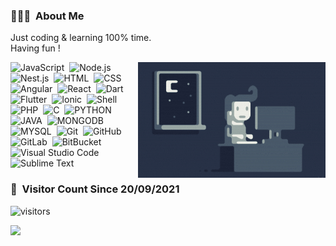 ### 👨🏻‍💻 &nbsp;About Me

Just coding & learning 100% time.\
Having fun !

<p>
<img alt="Night Coding" src="https://raw.githubusercontent.com/AVS1508/AVS1508/master/assets/Night-Coding.gif" align="right"/>
</p>


![JavaScript](https://img.shields.io/badge/-JavaScript-333333?style=flat&logo=javascript)&nbsp;
![Node.js](https://img.shields.io/badge/-Node.js-333333?style=flat&logo=node.js)&nbsp;
![Nest.js](https://img.shields.io/badge/-Nest.js-333333?style=flat&logo=nestjs)&nbsp;
![HTML](https://img.shields.io/badge/-HTML-333333?style=flat&logo=HTML5)&nbsp;
![CSS](https://img.shields.io/badge/-CSS-333333?style=flat&logo=CSS3&logoColor=1572B6)&nbsp;
![Angular](https://img.shields.io/badge/-ANGULAR-333333?style=flat&logo=angular&logoColor=1572B6)&nbsp;
![React](https://img.shields.io/badge/-REACT-333333?style=flat&logo=react&logoColor=1572B6)&nbsp;
![Dart](https://img.shields.io/badge/-DART-333333?style=flat&logo=dart&logoColor=1572B6)&nbsp;
![Flutter](https://img.shields.io/badge/-FLUTTER-333333?style=flat&logo=flutter&logoColor=1572B6)&nbsp;
![Ionic](https://img.shields.io/badge/-IONIC-333333?style=flat&logo=ionic&logoColor=1572B6)&nbsp;
![Shell](https://img.shields.io/badge/-SHELL-333333?style=flat&logo=shell&logoColor=1572B6)&nbsp;
![PHP](https://img.shields.io/badge/-PHP-333333?style=flat&logo=php)&nbsp;
![C](https://img.shields.io/badge/-C-333333?style=flat&logo=c)&nbsp;
![PYTHON](https://img.shields.io/badge/-PYTHON-333333?style=flat&logo=python)&nbsp;
![JAVA](https://img.shields.io/badge/-JAVA-333333?style=flat&logo=java)&nbsp;
![MONGODB](https://img.shields.io/badge/-MONGODB-333333?style=flat&logo=mongodb)&nbsp;
![MYSQL](https://img.shields.io/badge/-MYSQL-333333?style=flat&logo=mysql)&nbsp;
![Git](https://img.shields.io/badge/-Git-333333?style=flat&logo=git)&nbsp;
![GitHub](https://img.shields.io/badge/-GitHub-333333?style=flat&logo=github)&nbsp;
![GitLab](https://img.shields.io/badge/-GitLab-333333?style=flat&logo=gitlab)&nbsp;
![BitBucket](https://img.shields.io/badge/-BitBucket-333333?style=flat&logo=bitbucket)&nbsp;
![Visual Studio Code](https://img.shields.io/badge/-Visual%20Studio%20Code-333333?style=flat&logo=visual-studio-code&logoColor=007ACC)&nbsp;
![Sublime Text](https://img.shields.io/badge/-Sublime%20Text-333333?style=flat&logo=sublime-text&logoColor=007ACC)&nbsp;

### 🚶 &nbsp;Visitor Count Since 20/09/2021

  ![visitors](https://visitor-badge.glitch.me/badge?page_id=pispros.pispros&left_color=purple&right_color=black)

<p>
  <img height="180em" src="https://github-readme-stats.vercel.app/api?username=pispros&show_icons=true&theme=dracula&include_all_commits=true&count_private=true"/>
</p>